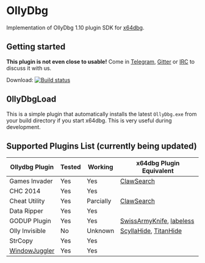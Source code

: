 # OllyDbg

Implementation of OllyDbg 1.10 plugin SDK for [x64dbg](http://x64dbg.com).

## Getting started

**This plugin is not even close to usable!** Come in [Telegram](http://telegram.x64dbg.com), [Gitter](http://gitter.x64dbg.com) or [IRC](http://irc.x64dbg.com) to discuss it with us.

Download: [![Build status](https://ci.appveyor.com/api/projects/status/ti08h0opr62k0lck?svg=true)](https://ci.appveyor.com/project/mrexodia/ollydbg/build/artifacts)

## 0llyDbgLoad

This is a simple plugin that automatically installs the latest `OllyDbg.exe` from your build directory if you start x64dbg. This is very useful during development.

## Supported Plugins List (currently being updated)

| **Ollydbg Plugin** 	| **Tested** 	| **Working**   	| **x64dbg Plugin Equivalent** 	|
|----------------	|--------	|-----------	|--------------------------	|
| Games Invader  	| Yes    	| Yes       	| [ClawSearch](https://github.com/codecat/ClawSearch)               	|
| CHC 2014       	| Yes    	| Yes       	|                          	|
| Cheat Utility  	| Yes    	| Parcially 	| [ClawSearch](https://github.com/codecat/ClawSearch)               	|
| Data Ripper    	| Yes    	| Yes       	|                          	|
| GODUP Plugin   	| Yes    	| Yes       	| [SwissArmyKnife](https://github.com/Nukem9/SwissArmyKnife), [labeless](https://github.com/a1ext/labeless) 	|
| Olly Invisible 	| No     	| Unknown   	| [ScyllaHide](https://github.com/x64dbg/ScyllaHide), [TitanHide](https://github.com/mrexodia/TitanHide)    	|
| StrCopy        	| Yes    	| Yes       	|                          	|
| [WindowJuggler](http://www.openrce.org/downloads/details/104/WindowJuggler)     | Yes       | Yes           |                           |                                            |
